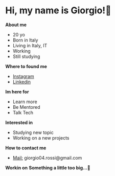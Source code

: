 <h1>Hi, my name is Giorgio!👋</h1>
<b>About me</b>

<ul>
  <li>20 yo</li>
  <li>Born in Italy</li>
  <li>Living in Italy, IT</li>
  <li>Working</li>
  <li>Still studying</li>
</ul>


<b>Where to found me</b>
<ul>
  <a href="https://www.instagram.com/gio_rossii_/"><li>Instagram</li></a>
  <a href="https://https://www.linkedin.com/in/rossi-giorgio/"><li>Linkedin</li></a>  
</ul>

<b>Im here for</b>
<ul>
  <li>Learn more</li>
  <li>Be Mentored</li>
  <li>Talk Tech</li>
</ul>

<b>Interested in</b>
<ul>
  <li>Studying new topic</li>
  <li>Working on a new projects</li>
</ul>


<b>How to contact me</b>
<ul>
 <li><a href="mailto:giorgio04.rossi@gmail.com">Mail:</a> giorgio04.rossi@gmail.com</li>
</ul>

<b>Workin on</b>
<b>Something a little too big...👀</b>

<!---
- 👋 Hi, I’m @Giorgio-Rossi
- 👀 I’m interested in ...
- 🌱 I’m currently learning Kotlin Language
- 💞️ I’m looking to collaborate on ...
- 📫 How to reach me giorgio04.rossi@gmail.com

Giorgio-Rossi/Giorgio-Rossi is a ✨ special ✨ repository because its `README.md` (this file) appears on your GitHub profile.
You can click the Preview link to take a look at your changes.
--->
